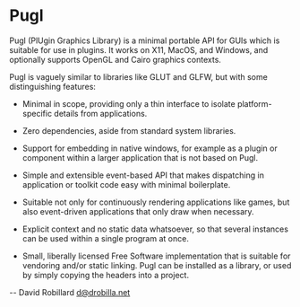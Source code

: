 Pugl
====

Pugl (PlUgin Graphics Library) is a minimal portable API for GUIs which is
suitable for use in plugins.  It works on X11, MacOS, and Windows, and
optionally supports OpenGL and Cairo graphics contexts.

Pugl is vaguely similar to libraries like GLUT and GLFW, but with some
distinguishing features:

 * Minimal in scope, providing only a thin interface to isolate
   platform-specific details from applications.

 * Zero dependencies, aside from standard system libraries.

 * Support for embedding in native windows, for example as a plugin or
   component within a larger application that is not based on Pugl.

 * Simple and extensible event-based API that makes dispatching in application
   or toolkit code easy with minimal boilerplate.

 * Suitable not only for continuously rendering applications like games, but
   also event-driven applications that only draw when necessary.

 * Explicit context and no static data whatsoever, so that several instances
   can be used within a single program at once.

 * Small, liberally licensed Free Software implementation that is suitable for
   vendoring and/or static linking.  Pugl can be installed as a library, or
   used by simply copying the headers into a project.

 -- David Robillard <d@drobilla.net>
